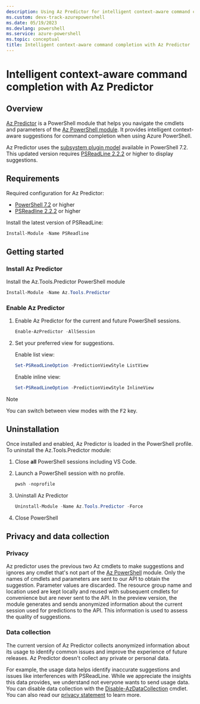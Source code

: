 ```yaml
---
description: Using Az Predictor for intelligent context-aware command completion in Azure PowerShell.
ms.custom: devx-track-azurepowershell
ms.date: 05/19/2023
ms.devlang: powershell
ms.service: azure-powershell
ms.topic: conceptual
title: Intelligent context-aware command completion with Az Predictor
---
```


# Intelligent context-aware command completion with Az Predictor

## Overview

[Az Predictor](https://www.powershellgallery.com/packages/Az.Tools.Predictor/) is a PowerShell
module that helps you navigate the cmdlets and parameters of the
[Az PowerShell module](https://www.powershellgallery.com/packages/Az). It provides intelligent
context-aware suggestions for command completion when using Azure PowerShell.

Az Predictor uses the
[subsystem plugin model](/powershell/scripting/learn/experimental-features#pssubsystempluginmodel)
available in PowerShell 7.2. This updated version requires
[PSReadLine 2.2.2](https://www.powershellgallery.com/packages/PSReadLine/2.2.2) or higher to display
suggestions.

## Requirements

Required configuration for Az Predictor:

- [PowerShell 7.2](https://github.com/PowerShell/PowerShell/) or higher
- [PSReadline 2.2.2](https://github.com/PowerShell/PSReadLine/) or higher

Install the latest version of PSReadLine:

```powershell
Install-Module -Name PSReadline
```

## Getting started

### Install Az Predictor

Install the Az.Tools.Predictor PowerShell module

```powershell
Install-Module -Name Az.Tools.Predictor
```

### Enable Az Predictor

1. Enable Az Predictor for the current and future PowerShell sessions.

   ```powershell
   Enable-AzPredictor -AllSession
   ```

1. Set your preferred view for suggestions.

   Enable list view:

   ```powershell
   Set-PSReadLineOption -PredictionViewStyle ListView
   ```

   Enable inline view:

   ```powershell
   Set-PSReadLineOption -PredictionViewStyle InlineView
   ```

> [!NOTE]
> You can switch between view modes with the <kbd>F2</kbd> key.

## Uninstallation

Once installed and enabled, Az Predictor is loaded in the PowerShell profile.
To uninstall the Az.Tools.Predictor module:

1. Close **all** PowerShell sessions including VS Code.

1. Launch a PowerShell session with no profile.

   ```powershell
   pwsh -noprofile
   ```

1. Uninstall Az Predictor

   ```powershell
   Uninstall-Module -Name Az.Tools.Predictor -Force
   ```

1. Close PowerShell

## Privacy and data collection

### Privacy

Az predictor uses the previous two Az cmdlets to make suggestions and ignores any cmdlet that's not
part of the [Az PowerShell](https://www.powershellgallery.com/packages/Az) module. Only the names of
cmdlets and parameters are sent to our API to obtain the suggestion. Parameter values are discarded.
The resource group name and location used are kept locally and reused with subsequent cmdlets for
convenience but are never sent to the API. In the preview version, the module generates and sends
anonymized information about the current session used for predictions to the API. This information
is used to assess the quality of suggestions.

### Data collection

The current version of Az Predictor collects anonymized information about its usage to identify
common issues and improve the experience of future releases. Az Predictor doesn't collect any
private or personal data.

For example, the usage data helps identify inaccurate suggestions and issues like interferences with
PSReadLine. While we appreciate the insights this data provides, we understand not everyone wants to
send usage data. You can disable data collection with the
[Disable-AzDataCollection](/powershell/module/az.accounts/disable-azdatacollection)
cmdlet. You can also read our
[privacy statement](https://go.microsoft.com/fwlink/?LinkID=528096&clcid=0x409) to learn more.
